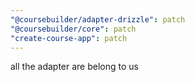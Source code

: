 ```yaml
---
"@coursebuilder/adapter-drizzle": patch
"@coursebuilder/core": patch
"create-course-app": patch
---
```


all the adapter are belong to us
